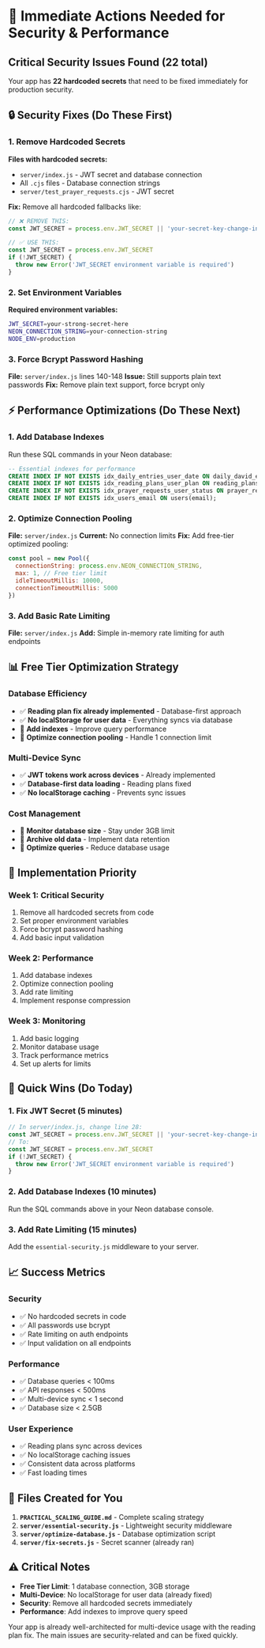 # 🚨 Immediate Actions Needed for Security & Performance

## **Critical Security Issues Found (22 total)**

Your app has **22 hardcoded secrets** that need to be fixed immediately for production security.

## **🔒 Security Fixes (Do These First)**

### 1. **Remove Hardcoded Secrets**
**Files with hardcoded secrets:**
- `server/index.js` - JWT secret and database connection
- All `.cjs` files - Database connection strings
- `server/test_prayer_requests.cjs` - JWT secret

**Fix:** Remove all hardcoded fallbacks like:
```javascript
// ❌ REMOVE THIS:
const JWT_SECRET = process.env.JWT_SECRET || 'your-secret-key-change-in-production'

// ✅ USE THIS:
const JWT_SECRET = process.env.JWT_SECRET
if (!JWT_SECRET) {
  throw new Error('JWT_SECRET environment variable is required')
}
```

### 2. **Set Environment Variables**
**Required environment variables:**
```bash
JWT_SECRET=your-strong-secret-here
NEON_CONNECTION_STRING=your-connection-string
NODE_ENV=production
```

### 3. **Force Bcrypt Password Hashing**
**File:** `server/index.js` lines 140-148
**Issue:** Still supports plain text passwords
**Fix:** Remove plain text support, force bcrypt only

## **⚡ Performance Optimizations (Do These Next)**

### 1. **Add Database Indexes**
Run these SQL commands in your Neon database:
```sql
-- Essential indexes for performance
CREATE INDEX IF NOT EXISTS idx_daily_entries_user_date ON daily_david_entries(user_id, date_key);
CREATE INDEX IF NOT EXISTS idx_reading_plans_user_plan ON reading_plans(user_id, plan_id);
CREATE INDEX IF NOT EXISTS idx_prayer_requests_user_status ON prayer_requests(user_id, status);
CREATE INDEX IF NOT EXISTS idx_users_email ON users(email);
```

### 2. **Optimize Connection Pooling**
**File:** `server/index.js`
**Current:** No connection limits
**Fix:** Add free-tier optimized pooling:
```javascript
const pool = new Pool({
  connectionString: process.env.NEON_CONNECTION_STRING,
  max: 1, // Free tier limit
  idleTimeoutMillis: 10000,
  connectionTimeoutMillis: 5000
})
```

### 3. **Add Basic Rate Limiting**
**File:** `server/index.js`
**Add:** Simple in-memory rate limiting for auth endpoints

## **📊 Free Tier Optimization Strategy**

### **Database Efficiency**
- ✅ **Reading plan fix already implemented** - Database-first approach
- ✅ **No localStorage for user data** - Everything syncs via database
- 🔄 **Add indexes** - Improve query performance
- 🔄 **Optimize connection pooling** - Handle 1 connection limit

### **Multi-Device Sync**
- ✅ **JWT tokens work across devices** - Already implemented
- ✅ **Database-first data loading** - Reading plans fixed
- ✅ **No localStorage caching** - Prevents sync issues

### **Cost Management**
- 🔄 **Monitor database size** - Stay under 3GB limit
- 🔄 **Archive old data** - Implement data retention
- 🔄 **Optimize queries** - Reduce database usage

## **🎯 Implementation Priority**

### **Week 1: Critical Security**
1. Remove all hardcoded secrets from code
2. Set proper environment variables
3. Force bcrypt password hashing
4. Add basic input validation

### **Week 2: Performance**
1. Add database indexes
2. Optimize connection pooling
3. Add rate limiting
4. Implement response compression

### **Week 3: Monitoring**
1. Add basic logging
2. Monitor database usage
3. Track performance metrics
4. Set up alerts for limits

## **🚀 Quick Wins (Do Today)**

### **1. Fix JWT Secret (5 minutes)**
```javascript
// In server/index.js, change line 28:
const JWT_SECRET = process.env.JWT_SECRET || 'your-secret-key-change-in-production'
// To:
const JWT_SECRET = process.env.JWT_SECRET
if (!JWT_SECRET) {
  throw new Error('JWT_SECRET environment variable is required')
}
```

### **2. Add Database Indexes (10 minutes)**
Run the SQL commands above in your Neon database console.

### **3. Add Rate Limiting (15 minutes)**
Add the `essential-security.js` middleware to your server.

## **📈 Success Metrics**

### **Security**
- ✅ No hardcoded secrets in code
- ✅ All passwords use bcrypt
- ✅ Rate limiting on auth endpoints
- ✅ Input validation on all endpoints

### **Performance**
- ✅ Database queries < 100ms
- ✅ API responses < 500ms
- ✅ Multi-device sync < 1 second
- ✅ Database size < 2.5GB

### **User Experience**
- ✅ Reading plans sync across devices
- ✅ No localStorage caching issues
- ✅ Consistent data across platforms
- ✅ Fast loading times

## **🔧 Files Created for You**

1. **`PRACTICAL_SCALING_GUIDE.md`** - Complete scaling strategy
2. **`server/essential-security.js`** - Lightweight security middleware
3. **`server/optimize-database.js`** - Database optimization script
4. **`server/fix-secrets.js`** - Secret scanner (already ran)

## **⚠️ Critical Notes**

- **Free Tier Limit**: 1 database connection, 3GB storage
- **Multi-Device**: No localStorage for user data (already fixed)
- **Security**: Remove all hardcoded secrets immediately
- **Performance**: Add indexes to improve query speed

Your app is already well-architected for multi-device usage with the reading plan fix. The main issues are security-related and can be fixed quickly.
